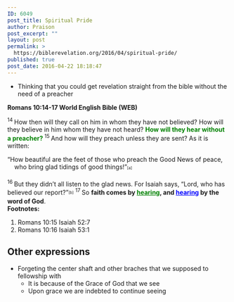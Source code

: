 ```yaml
---
ID: 6049
post_title: Spiritual Pride
author: Praison
post_excerpt: ""
layout: post
permalink: >
  https://biblerevelation.org/2016/04/spiritual-pride/
published: true
post_date: 2016-04-22 18:18:47
---
```

<ul>
 	<li>Thinking that you could get revelation straight from the bible without the need of a preacher</li>
</ul>
<strong><span class="passage-display-bcv">Romans 10:14-17
</span><span class="passage-display-version">World English Bible (WEB)</span></strong>

<span id="en-WEB-28203" class="text Rom-10-14"><sup class="versenum">14 </sup>How then will they call on him in whom they have not believed? How will they believe in him whom they have not heard? <span style="color: #008000;"><strong>How will they hear without a preacher? </strong></span></span><span id="en-WEB-28204" class="text Rom-10-15"><sup class="versenum">15 </sup>And how will they preach unless they are sent? As it is written:</span>
<div class="poetry">
<p class="line"><span class="text Rom-10-15">“How beautiful are the feet of those who preach the Good News of peace,</span>
<span class="indent-1"><span class="indent-1-breaks">    </span><span class="text Rom-10-15">who bring glad tidings of good things!”<sup class="footnote" style="box-sizing: border-box; font-size: 0.625em; line-height: 22px; position: relative; vertical-align: top; top: 0px;" data-fn="#fen-WEB-28204a" data-link="[&lt;a href=&quot;#fen-WEB-28204a&quot; title=&quot;See footnote a&quot;&gt;a&lt;/a&gt;]">[a]</sup></span></span></p>

</div>
<span id="en-WEB-28205" class="text Rom-10-16"><sup class="versenum">16 </sup>But they didn’t all listen to the glad news. For Isaiah says, “Lord, who has believed our report?”<sup class="footnote" style="box-sizing: border-box; font-size: 0.625em; line-height: 22px; position: relative; vertical-align: top; top: 0px;" data-fn="#fen-WEB-28205b" data-link="[&lt;a href=&quot;#fen-WEB-28205b&quot; title=&quot;See footnote b&quot;&gt;b&lt;/a&gt;]">[b]</sup> </span><span id="en-WEB-28206" class="text Rom-10-17"><sup class="versenum">17 </sup>So <strong>faith comes by <span style="text-decoration: underline; color: #008000;">hearing</span>, and <span style="text-decoration: underline; color: #0000ff;">hearing</span> by the word of God</strong>.</span>
<div class="footnotes"><strong>Footnotes:</strong>
<ol>
 	<li id="fen-WEB-28204a">Romans 10:15 <span class="footnote-text">Isaiah 52:7</span></li>
 	<li id="fen-WEB-28205b">Romans 10:16 <span class="footnote-text">Isaiah 53:1</span></li>
</ol>
<h2><strong>Other expressions</strong></h2>
</div>
<ul>
 	<li>Forgeting the center shaft and other braches that we supposed to fellowship with
<ul>
 	<li>It is because of the Grace of God that we see</li>
 	<li>Upon grace we are indebted to continue seeing</li>
</ul>
</li>
</ul>